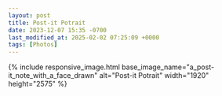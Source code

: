 ```yaml
---
layout: post
title: Post-it Potrait
date: 2023-12-07 15:35 -0700
last_modified_at: 2025-02-02 07:25:09 +0000
tags: [Photos]
---
```


{% include responsive_image.html base_image_name="a_post-it_note_with_a_face_drawn" alt="Post-it Potrait" 
    width="1920" height="2575" %}
